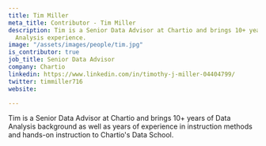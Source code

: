 ```yaml
---
title: Tim Miller
meta_title: Contributor - Tim Miller
description: Tim is a Senior Data Advisor at Chartio and brings 10+ years of Data
  Analysis experience.
image: "/assets/images/people/tim.jpg"
is_contributor: true
job_title: Senior Data Advisor
company: Chartio
linkedin: https://www.linkedin.com/in/timothy-j-miller-04404799/
twitter: timmiller716
website: 

---
```

Tim is a Senior Data Advisor at Chartio and brings 10+ years of Data Analysis background as well as years of experience in instruction methods and hands-on instruction to Chartio's Data School.